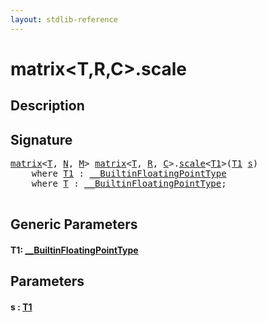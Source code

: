 ```yaml
---
layout: stdlib-reference
---
```


# matrix\<T,R,C\>\.scale

## Description





## Signature 

<pre>
<a href="../index.html" class="code_type">matrix</a>&lt;<a href="../t-0.html" class="code_type">T</a>, <a href="../index.html#decl-N" class="code_var">N</a>, <a href="../index.html#decl-M" class="code_var">M</a>&gt; <a href="../index.html" class="code_type">matrix</a>&lt;<a href="../t-0.html" class="code_type">T</a>, <a href="../index.html#decl-R" class="code_var">R</a>, <a href="../index.html#decl-C" class="code_var">C</a>&gt;.<a href=".html">scale</a>&lt;<a href=".html#typeparam-T1" class="code_type">T1</a>&gt;(<a href=".html#typeparam-T1" class="code_type">T1</a> <a href=".html#decl-s" class="code_param">s</a>)
    <span class='code_keyword'>where</span> <a href=".html#typeparam-T1" class="code_type">T1</a> : <a href="../../../interfaces/0_builtinfloatingpointtype-029hm/index.html" class="code_type">__BuiltinFloatingPointType</a>
    <span class='code_keyword'>where</span> <a href="../t-0.html" class="code_type">T</a> : <a href="../../../interfaces/0_builtinfloatingpointtype-029hm/index.html" class="code_type">__BuiltinFloatingPointType</a>;

</pre>

## Generic Parameters

####  <a id="typeparam-T1"></a>T1: [\_\_BuiltinFloatingPointType](../../../interfaces/0_builtinfloatingpointtype-029hm/index.html)

## Parameters

####  <a id="decl-s"></a>s  : [T1](.html#typeparam-T1)

